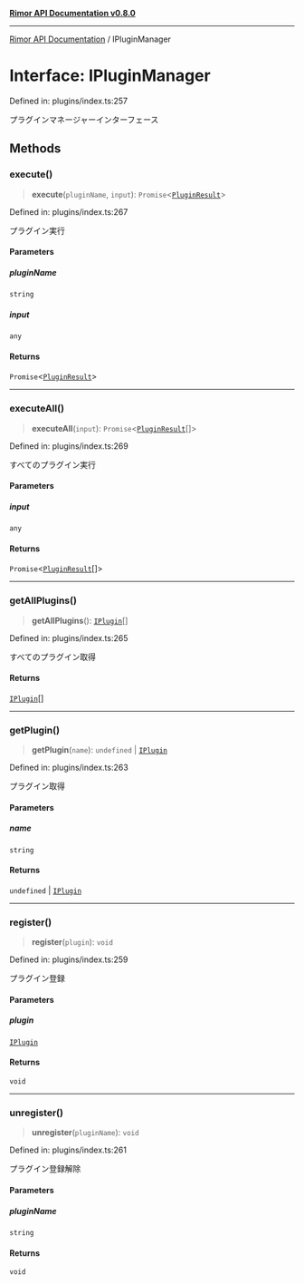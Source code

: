 [**Rimor API Documentation v0.8.0**](../README.md)

***

[Rimor API Documentation](../globals.md) / IPluginManager

# Interface: IPluginManager

Defined in: plugins/index.ts:257

プラグインマネージャーインターフェース

## Methods

### execute()

> **execute**(`pluginName`, `input`): `Promise`\<[`PluginResult`](PluginResult.md)\>

Defined in: plugins/index.ts:267

プラグイン実行

#### Parameters

##### pluginName

`string`

##### input

`any`

#### Returns

`Promise`\<[`PluginResult`](PluginResult.md)\>

***

### executeAll()

> **executeAll**(`input`): `Promise`\<[`PluginResult`](PluginResult.md)[]\>

Defined in: plugins/index.ts:269

すべてのプラグイン実行

#### Parameters

##### input

`any`

#### Returns

`Promise`\<[`PluginResult`](PluginResult.md)[]\>

***

### getAllPlugins()

> **getAllPlugins**(): [`IPlugin`](IPlugin.md)[]

Defined in: plugins/index.ts:265

すべてのプラグイン取得

#### Returns

[`IPlugin`](IPlugin.md)[]

***

### getPlugin()

> **getPlugin**(`name`): `undefined` \| [`IPlugin`](IPlugin.md)

Defined in: plugins/index.ts:263

プラグイン取得

#### Parameters

##### name

`string`

#### Returns

`undefined` \| [`IPlugin`](IPlugin.md)

***

### register()

> **register**(`plugin`): `void`

Defined in: plugins/index.ts:259

プラグイン登録

#### Parameters

##### plugin

[`IPlugin`](IPlugin.md)

#### Returns

`void`

***

### unregister()

> **unregister**(`pluginName`): `void`

Defined in: plugins/index.ts:261

プラグイン登録解除

#### Parameters

##### pluginName

`string`

#### Returns

`void`
